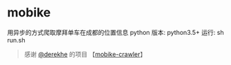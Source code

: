 # mobike

用异步的方式爬取摩拜单车在成都的位置信息
python 版本: python3.5+
运行: sh run.sh

> 感谢 [@derekhe](https://github.com/derekhe) 的项目 【[mobike-crawler](https://github.com/derekhe/mobike-crawler)】
